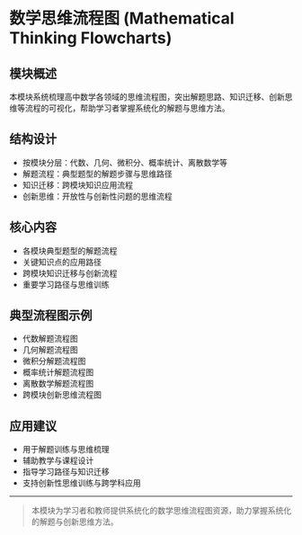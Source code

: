 # 数学思维流程图 (Mathematical Thinking Flowcharts)

## 模块概述

本模块系统梳理高中数学各领域的思维流程图，突出解题思路、知识迁移、创新思维等流程的可视化，帮助学习者掌握系统化的解题与思维方法。

## 结构设计

- 按模块分层：代数、几何、微积分、概率统计、离散数学等
- 解题流程：典型题型的解题步骤与思维路径
- 知识迁移：跨模块知识应用流程
- 创新思维：开放性与创新性问题的思维流程

## 核心内容

- 各模块典型题型的解题流程
- 关键知识点的应用路径
- 跨模块知识迁移与创新流程
- 重要学习路径与思维训练

## 典型流程图示例

- 代数解题流程图
- 几何解题流程图
- 微积分解题流程图
- 概率统计解题流程图
- 离散数学解题流程图
- 跨模块创新思维流程图

## 应用建议

- 用于解题训练与思维梳理
- 辅助教学与课程设计
- 指导学习路径与知识迁移
- 支持创新性思维训练与跨学科应用

---

> 本模块为学习者和教师提供系统化的数学思维流程图资源，助力掌握系统化的解题与创新思维方法。
